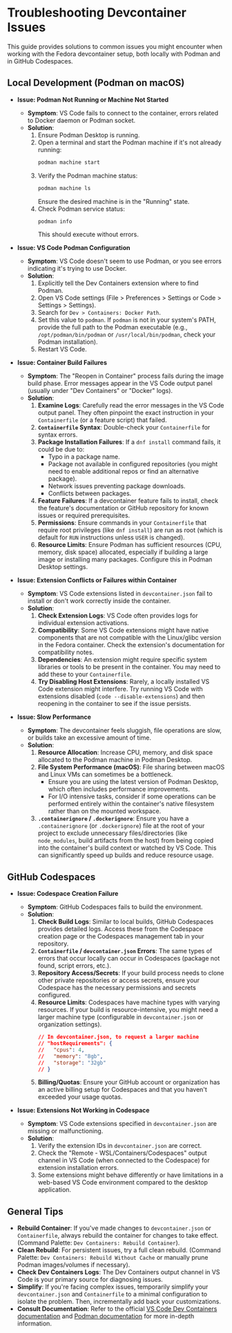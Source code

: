# Troubleshooting Devcontainer Issues

This guide provides solutions to common issues you might encounter when working with the Fedora devcontainer setup,
both locally with Podman and in GitHub Codespaces.

## Local Development (Podman on macOS)

* **Issue: Podman Not Running or Machine Not Started**
    * **Symptom**: VS Code fails to connect to the container, errors related to Docker daemon or Podman socket.
    * **Solution**:
        1.  Ensure Podman Desktop is running.
        2.  Open a terminal and start the Podman machine if it's not already running:
            ```bash
            podman machine start
            ```
        3.  Verify the Podman machine status:
            ```bash
            podman machine ls
            ```
            Ensure the desired machine is in the "Running" state.
        4.  Check Podman service status:
            ```bash
            podman info
            ```
            This should execute without errors.

* **Issue: VS Code Podman Configuration**
    * **Symptom**: VS Code doesn't seem to use Podman, or you see errors indicating it's trying to use Docker.
    * **Solution**:
        1.  Explicitly tell the Dev Containers extension where to find Podman.
        2.  Open VS Code settings (File > Preferences > Settings or Code > Settings > Settings).
        3.  Search for `Dev > Containers: Docker Path`.
        4.  Set this value to `podman`. If `podman` is not in your system's PATH, provide the full path to the
            Podman executable (e.g., `/opt/podman/bin/podman` or `/usr/local/bin/podman`, check your Podman installation).
        5.  Restart VS Code.

* **Issue: Container Build Failures**
    * **Symptom**: The "Reopen in Container" process fails during the image build phase. Error messages appear in the
        VS Code output panel (usually under "Dev Containers" or "Docker" logs).
    * **Solution**:
        1.  **Examine Logs**: Carefully read the error messages in the VS Code output panel. They often pinpoint the
            exact instruction in your `Containerfile` (or a feature script) that failed.
        2.  **`Containerfile` Syntax**: Double-check your `Containerfile` for syntax errors.
        3.  **Package Installation Failures**: If a `dnf install` command fails, it could be due to:
            * Typo in a package name.
            * Package not available in configured repositories (you might need to enable additional repos or find an
                alternative package).
            * Network issues preventing package downloads.
            * Conflicts between packages.
        4.  **Feature Failures**: If a devcontainer feature fails to install, check the feature's documentation or GitHub
            repository for known issues or required prerequisites.
        5.  **Permissions**: Ensure commands in your `Containerfile` that require root privileges (like `dnf install`)
            are run as root (which is default for `RUN` instructions unless `USER` is changed).
        6.  **Resource Limits**: Ensure Podman has sufficient resources (CPU, memory, disk space) allocated, especially
            if building a large image or installing many packages. Configure this in Podman Desktop settings.

* **Issue: Extension Conflicts or Failures within Container**
    * **Symptom**: VS Code extensions listed in `devcontainer.json` fail to install or don't work correctly inside the
        container.
    * **Solution**:
        1.  **Check Extension Logs**: VS Code often provides logs for individual extension activations.
        2.  **Compatibility**: Some VS Code extensions might have native components that are not compatible with the
            Linux/glibc version in the Fedora container. Check the extension's documentation for compatibility notes.
        3.  **Dependencies**: An extension might require specific system libraries or tools to be present in the
            container. You may need to add these to your `Containerfile`.
        4.  **Try Disabling Host Extensions**: Rarely, a locally installed VS Code extension might interfere. Try running
            VS Code with extensions disabled (`code --disable-extensions`) and then reopening in the container to see if
            the issue persists.

* **Issue: Slow Performance**
    * **Symptom**: The devcontainer feels sluggish, file operations are slow, or builds take an excessive amount of time.
    * **Solution**:
        1.  **Resource Allocation**: Increase CPU, memory, and disk space allocated to the Podman machine in Podman Desktop.
        2.  **File System Performance (macOS)**: File sharing between macOS and Linux VMs can sometimes be a bottleneck.
            * Ensure you are using the latest version of Podman Desktop, which often includes performance improvements.
            * For I/O intensive tasks, consider if some operations can be performed entirely within the container's
                native filesystem rather than on the mounted workspace.
        3.  **`.containerignore` / `.dockerignore`**: Ensure you have a `.containerignore` (or `.dockerignore`) file at
            the root of your project to exclude unnecessary files/directories (like `node_modules`, build artifacts from
            the host) from being copied into the container's build context or watched by VS Code. This can significantly
            speed up builds and reduce resource usage.

## GitHub Codespaces

* **Issue: Codespace Creation Failure**
    * **Symptom**: GitHub Codespaces fails to build the environment.
    * **Solution**:
        1.  **Check Build Logs**: Similar to local builds, GitHub Codespaces provides detailed logs. Access these from the
            Codespace creation page or the Codespaces management tab in your repository.
        2.  **`Containerfile` / `devcontainer.json` Errors**: The same types of errors that occur locally can occur in
            Codespaces (package not found, script errors, etc.).
        3.  **Repository Access/Secrets**: If your build process needs to clone other private repositories or access secrets,
            ensure your Codespace has the necessary permissions and secrets configured.
        4.  **Resource Limits**: Codespaces have machine types with varying resources. If your build is resource-intensive,
            you might need a larger machine type (configurable in `devcontainer.json` or organization settings).
            ```json
            // In devcontainer.json, to request a larger machine
            // "hostRequirements": {
            //   "cpus": 4,
            //   "memory": "8gb",
            //   "storage": "32gb"
            // }
            ```
        5.  **Billing/Quotas**: Ensure your GitHub account or organization has an active billing setup for Codespaces and
            that you haven't exceeded your usage quotas.

* **Issue: Extensions Not Working in Codespace**
    * **Symptom**: VS Code extensions specified in `devcontainer.json` are missing or malfunctioning.
    * **Solution**:
        1.  Verify the extension IDs in `devcontainer.json` are correct.
        2.  Check the "Remote - WSL/Containers/Codespaces" output channel in VS Code (when connected to the Codespace)
            for extension installation errors.
        3.  Some extensions might behave differently or have limitations in a web-based VS Code environment compared to
            the desktop application.

## General Tips

* **Rebuild Container**: If you've made changes to `devcontainer.json` or `Containerfile`, always rebuild the container
    for changes to take effect. (Command Palette: `Dev Containers: Rebuild Container`).
* **Clean Rebuild**: For persistent issues, try a full clean rebuild. (Command Palette:
    `Dev Containers: Rebuild Without Cache` or manually prune Podman images/volumes if necessary).
* **Check Dev Containers Logs**: The Dev Containers output channel in VS Code is your primary source for diagnosing issues.
* **Simplify**: If you're facing complex issues, temporarily simplify your `devcontainer.json` and `Containerfile` to a
    minimal configuration to isolate the problem. Then, incrementally add back your customizations.
* **Consult Documentation**: Refer to the official [VS Code Dev Containers documentation](https://code.visualstudio.com/docs/devcontainers/containers)
    and [Podman documentation](https://docs.podman.io/) for more in-depth information.